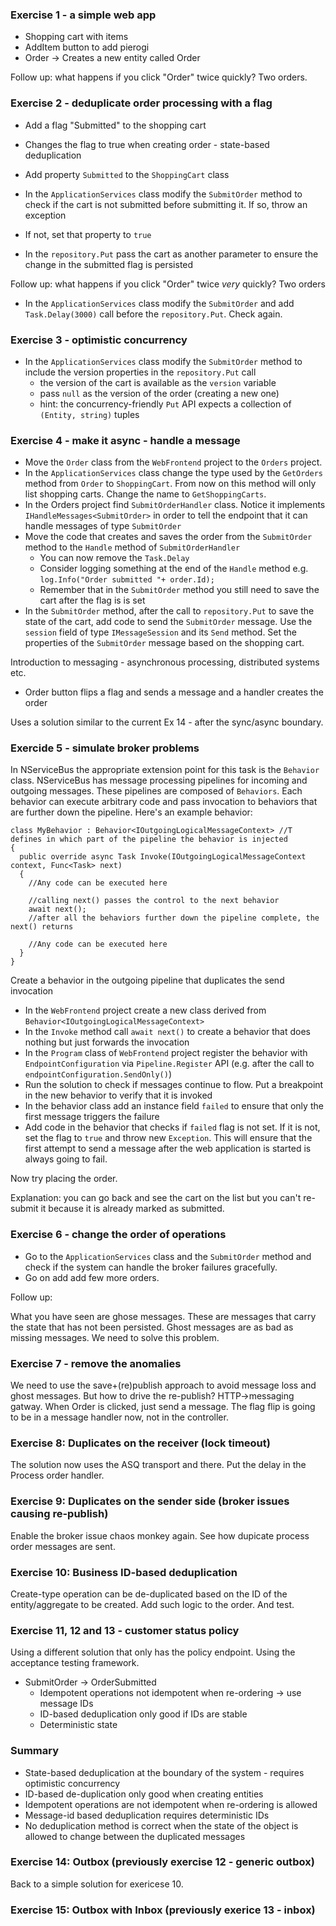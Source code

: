 ### Exercise 1 - a simple web app
 - Shopping cart with items
 - AddItem button to add pierogi
 - Order -> Creates a new entity called Order

Follow up: what happens if you click "Order" twice quickly? Two orders.

### Exercise 2 - deduplicate order processing with a flag

 - Add a flag "Submitted" to the shopping cart
 - Changes the flag to true when creating order - state-based deduplication

- Add property `Submitted` to the `ShoppingCart` class
- In the `ApplicationServices` class modify the `SubmitOrder` method to check if the cart is not submitted before submitting it. If so, throw an exception
- If not, set that property to `true`
- In the `repository.Put` pass the cart as another parameter to ensure the change in the submitted flag is persisted

Follow up: what happens if you click "Order" twice _very_ quickly? Two orders

- In the `ApplicationServices` class modify the `SubmitOrder` and add `Task.Delay(3000)` call before the `repository.Put`. Check again.

### Exercise 3 - optimistic concurrency

- In the `ApplicationServices` class modify the `SubmitOrder` method to include the version properties in the `repository.Put` call
   - the version of the cart is available as the `version` variable
   - pass `null` as the version of the order (creating a new one)
   - hint: the concurrency-friendly `Put` API expects a collection of `(Entity, string)` tuples

### Exercise 4 - make it async - handle a message

- Move the `Order` class from the `WebFrontend` project to the `Orders` project.
- In the `ApplicationServices` class change the type used by the `GetOrders` method from `Order` to `ShoppingCart`. From now on this method will only list shopping carts. Change the name to `GetShoppingCarts`.
- In the Orders project find `SubmitOrderHandler` class. Notice it implements `IHandleMessages<SubmitOrder>` in order to tell the endpoint that it can handle messages of type `SubmitOrder`
- Move the code that creates and saves the order from the `SubmitOrder` method to the `Handle` method of `SubmitOrderHandler`
  - You can now remove the `Task.Delay`
  - Consider logging something at the end of the `Handle` method e.g. `log.Info("Order submitted "+ order.Id);`
  - Remember that in the `SubmitOrder` method you still need to save the cart after the flag is is set
- In the `SubmitOrder` method, after the call to `repository.Put` to save the state of the cart, add code to send the `SubmitOrder` message. Use the `session` field of type `IMessageSession` and its `Send` method. Set the properties of the `SubmitOrder` message based on the shopping cart.

Introduction to messaging - asynchronous processing, distributed systems etc.

 - Order button flips a flag and sends a message and a handler creates the order

Uses a solution similar to the current Ex 14 - after the sync/async boundary.

### Exercide 5 - simulate broker problems

In NServiceBus the appropriate extension point for this task is the `Behavior` class. NServiceBus has message processing pipelines for incoming and outgoing messages. These pipelines are composed of `Behaviors`. Each behavior can execute arbitrary code and pass invocation to behaviors that are further down the pipeline. Here's an example behavior:

```
class MyBehavior : Behavior<IOutgoingLogicalMessageContext> //T defines in which part of the pipeline the behavior is injected
{
  public override async Task Invoke(IOutgoingLogicalMessageContext context, Func<Task> next)
  {
    //Any code can be executed here

    //calling next() passes the control to the next behavior
    await next();
    //after all the behaviors further down the pipeline complete, the next() returns

    //Any code can be executed here
  }
}
```

Create a behavior in the outgoing pipeline that duplicates the send invocation
- In the `WebFrontend` project create a new class derived from `Behavior<IOutgoingLogicalMessageContext>`
- In the `Invoke` method call `await next()` to create a behavior that does nothing but just forwards the invocation
- In the `Program` class of `WebFrontend` project register the behavior with `EndpointConfiguration` via `Pipeline.Register` API (e.g. after the call to `endpointConfiguration.SendOnly()`)
- Run the solution to check if messages continue to flow. Put a breakpoint in the new behavior to verify that it is invoked
- In the behavior class add an instance field `failed` to ensure that only the first message triggers the failure
- Add code in the behavior that checks if `failed` flag is not set. If it is not, set the flag to `true` and throw new `Exception`. This will ensure that the first attempt to send a message after the web application is started is always going to fail.

Now try placing the order.

Explanation: you can go back and see the cart on the list but you can't re-submit it because it is already marked as submitted.


### Exercise 6 - change the order of operations

- Go to the `ApplicationServices` class and the `SubmitOrder` method and check if the system can handle the broker failures gracefully.
- Go on add add few more orders.

Follow up:

What you have seen are ghose messages. These are messages that carry the state that has not been persisted. Ghost messages are as bad as missing messages. We need to solve this problem.

### Exercise 7 - remove the anomalies

We need to use the save+(re)publish approach to avoid message loss and ghost messages. But how to drive the re-publish? HTTP->messaging gatway. When Order is clicked, just send a message. The flag flip is going to be in a message handler now, not in the controller.

### Exercise 8: Duplicates on the receiver (lock timeout)

The solution now uses the ASQ transport and there. Put the delay in the Process order handler.

### Exercise 9: Duplicates on the sender side (broker issues causing re-publish)

Enable the broker issue chaos monkey again. See how dupicate process order messages are sent.

### Exercise 10: Business ID-based deduplication

Create-type operation can be de-duplicated based on the ID of the entity/aggregate to be created. Add such logic to the order. And test.

### Exercise 11, 12 and 13 - customer status policy

Using a different solution that only has the policy endpoint. Using the acceptance testing framework.

 - SubmitOrder -> OrderSubmitted
   - Idempotent operations not idempotent when re-ordering -> use message IDs
   - ID-based deduplication only good if IDs are stable
   - Deterministic state

### Summary

 - State-based deduplication at the boundary of the system - requires optimistic concurrency
 - ID-based de-duplication only good when creating entities 
 - Idempotent operations are not idempotent when re-ordering is allowed
 - Message-id based deduplication requires deterministic IDs
 - No deduplication method is correct when the state of the object is allowed to change between the duplicated messages

### Exercise 14: Outbox (previously exercise 12 - generic outbox)

Back to a simple solution for exericese 10.

### Exercise 15: Outbox with Inbox (previously exerice 13 - inbox)

